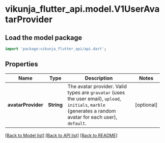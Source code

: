 # vikunja_flutter_api.model.V1UserAvatarProvider

## Load the model package
```dart
import 'package:vikunja_flutter_api/api.dart';
```

## Properties
Name | Type | Description | Notes
------------ | ------------- | ------------- | -------------
**avatarProvider** | **String** | The avatar provider. Valid types are `gravatar` (uses the user email), `upload`, `initials`, `marble` (generates a random avatar for each user), `default`. | [optional] 

[[Back to Model list]](../README.md#documentation-for-models) [[Back to API list]](../README.md#documentation-for-api-endpoints) [[Back to README]](../README.md)


